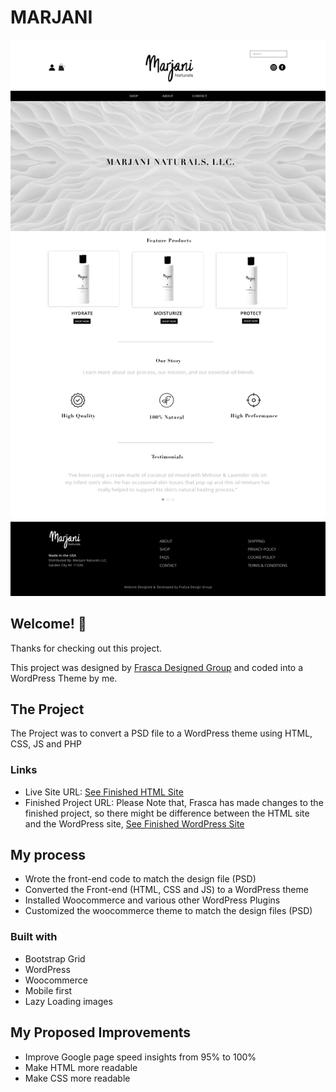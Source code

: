 # MARJANI


![Design preview for Stonebridge](./images/Marijani%20Home%20Page%20MockUp.png)


## Welcome! 👋

Thanks for checking out this project.

This project was designed by [Frasca Designed Group](http://frascadesigngroup.com/) and coded into a WordPress Theme by me.



## The Project

The Project was to convert a PSD file to a WordPress theme using HTML, CSS, JS and PHP



### Links

- Live Site URL: [See Finished HTML Site](https://mos-zaid.github.io/stonebridge/)
- Finished Project URL: Please Note that, Frasca has made changes to the finished project, so there might be difference between the HTML site and the WordPress site, [See Finished WordPress Site](https://marjaninaturals.com/)




## My process

- Wrote the front-end code to match the design file (PSD)
- Converted the Front-end (HTML, CSS and JS) to a WordPress theme
- Installed Woocommerce and various other WordPress Plugins
- Customized the woocommerce theme to match the design files (PSD)

### Built with

- Bootstrap Grid
- WordPress
- Woocommerce
- Mobile first
- Lazy Loading images



## My Proposed Improvements
- Improve Google page speed insights from 95% to 100%
- Make HTML more readable
- Make CSS more readable
